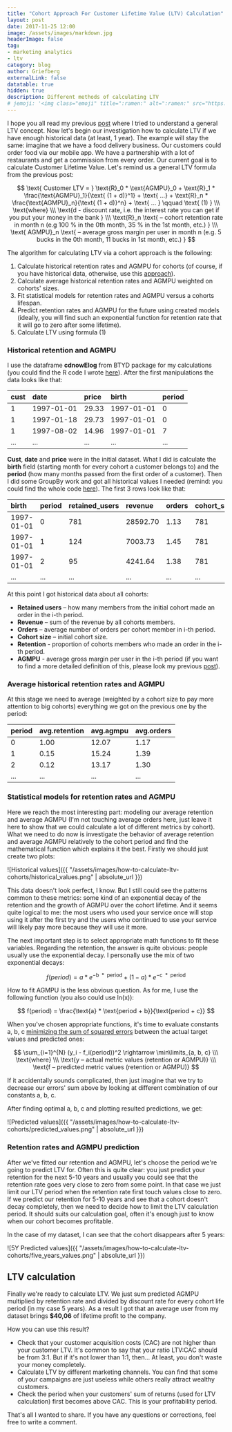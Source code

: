 ```yaml
---
title: "Cohort Approach For Customer Lifetime Value (LTV) Calculation"
layout: post
date: 2017-11-25 12:00
image: /assets/images/markdown.jpg
headerImage: false
tag:
- marketing analytics
- ltv
category: blog
author: Griefberg
externalLink: false
datatable: true
hidden: true
description: Different methods of calculating LTV
# jemoji: '<img class="emoji" title=":ramen:" alt=":ramen:" src="https://assets.github.com/images/icons/emoji/unicode/1f35c.png" height="20" width="20" align="absmiddle">'
---
```


I hope you all read my previous [post](https://griefberg.io/how-to-calculate-ltv) where I tried to understand a general LTV concept. Now let's begin our investigation how to calculate LTV if we have enough historical data (at least, 1 year). The example will stay the same: imagine that we have a food delivery business. Our customers could order food via our mobile app. We have a partnership with a lot of restaurants and get a commission from every order. Our current goal is to calculate Customer Lifetime Value. Let's remind us a general LTV formula from the previous post:  

$$
    \text{ Customer LTV = } \text{R}_0 * \text{AGMPU}_0  + \text{R}_1 * \frac{\text{AGMPU}_1}{\text{ (1 + d)}^1} + \text{ ...} + 
        \text{R}_n * \frac{\text{AGMPU}_n}{\text{ (1 + d)}^n}  + \text{ ... } \qquad  \text{ (1) } \\\
    \text{where} \\\
    \text{d - discount rate, i.e. the interest rate you can get if you put your money in the bank } \\\ 
    \text{R}_n \text{ – cohort retention rate in month n (e.g 100 % in the 0th month, 35 % in the 1st month, etc.) } \\\
    \text{ AGMPU}_n \text{ – average gross margin per user in month n (e.g. 5 bucks in the 0th month, 11 bucks in 1st month, etc.) }
$$

The algorithm for calculating LTV via a cohort approach is the following:
1. Calculate historical retention rates and AGMPU for cohorts (of course, if you have historical data, otherwise, use this [approach](https://griefberg.io/how-to-calculate-ltv)).
2. Calculate average historical retention rates and AGMPU weighted on cohorts' sizes. 
3. Fit statistical models for retention rates and AGMPU versus a cohorts lifespan. 
4. Predict retention rates and AGMPU for the future using created models  (ideally, you will find such an exponential function for retention rate that it will go to zero after some lifetime).
5. Calculate LTV using formula (1)


### Historical retention and AGMPU  

I use the dataframe **cdnowElog** from BTYD package for my calculations (you could find the R code I wrote [here](https://github.com/Griefberg/Griefberg.github.io/tree/master/posts_scripts/how-to-calculate-ltv-cohorts.R)). After the first manipulations the data looks like that:  
  
|cust |date       |price |birth      |period |
|:----|:----------|:-----|:----------|:------|
|1    |1997-01-01 |29.33 |1997-01-01 |0      |
|1    |1997-01-18 |29.73 |1997-01-01 |0      |
|1    |1997-08-02 |14.96 |1997-01-01 |7      |
|...  |...        |...   |...        |...    |


**Cust**, **date** and **price** were in the initial dataset. What I did is calculate the **birth** field (starting month for every cohort a customer belongs to) and the **period** (how many months passed from the first order of a customer). Then I did some GroupBy work and got all historical values I needed (remind: you could find the whole code [here](https://github.com/Griefberg/Griefberg.github.io/tree/master/posts_scripts/how-to-calculate-ltv-cohorts.R)). The first 3 rows look like that:

|birth      |period |retained_users |revenue  |orders |cohort_size |retention |agmpu |
|:----------|:------|:--------------|:--------|:------|:-----------|:---------|:-----|
|1997-01-01 |0      |781            |28592.70 |1.13   |781         |1.00      |10.98 |
|1997-01-01 |1      |124            |7003.73  |1.45   |781         |0.16      |16.94 |
|1997-01-01 |2      |95             |4241.64  |1.38   |781         |0.12      |13.39 |
|...        |...    |...            |...      |...    |...         |...       |...   |

At this point I got historical data about all cohorts:
- **Retained users** – how many members from the initial cohort made an order in the i-th period. 
- **Revenue** – sum of the revenue by all cohorts members.
- **Orders** – average number of orders per cohort member in i-th period.
- **Cohort size** – initial cohort size.
- **Retention** - proportion of cohorts members who made an order in the i-th period.
- **AGMPU** - average gross margin per user in the i-th period (if you want to find a more detailed definition of this, please look my previous [post](https://griefberg.io/how-to-calculate-ltv)).

### Average historical retention rates and AGMPU 
At this stage we need to average (weighted by a cohort size to pay more attention to big cohorts) everything we got on the previous one by the period:

|period |avg.retention |avg.agmpu |avg.orders |
|:------|:-------------|:---------|:----------|
|0      |1.00          |12.07     |1.17       |
|1      |0.15          |15.24     |1.39       |
|2      |0.12          |13.17     |1.30       |
|...    |...           |...       |...        |

### Statistical models for retention rates and AGMPU 
Here we reach the most interesting part: modeling our average retention and average AGMPU (I'm not touching average orders here, just leave it here to show that we could calculate a lot of different metrics by cohort). What we need to do now is investigate the behavior of average retention and average AGMPU relatively to the cohort period and find the mathematical function which explains it the best. Firstly we should just create two plots:

![Historical values]({{ "/assets/images/how-to-calculate-ltv-cohorts/historical_values.png" | absolute_url }})

This data doesn't look perfect, I know. But I still could see the patterns common to these metrics: some kind of an exponential decay of the retention and the  growth of AGMPU over the cohort lifetime. And it seems quite logical to me: the most users who used your service once will stop using it after the first try and the users who continued to use your service will likely pay more because they will use it more.

The next important step is to select appropriate math functions to fit these variables. Regarding the retention, the answer is quite obvious: people usually use the exponential decay. I personally use the mix of two exponential decays:

$$ 
    f(period) = a * e^{-\text{b } * \text{ period}} + (1 - a) * e^{-\text{c } * \text{ period}} 
$$

How to fit AGMPU is the less obvious question. As for me, I use the following function (you also could use ln(x)):

$$
    f(period) = \frac{\text{a} * \text{period + b}}{\text{period + c}}
$$

When you've chosen appropriate functions, it's time to evaluate constants a, b, c [minimizing the sum of squared errors](https://www.youtube.com/watch?v=E1XzT619Eug) between the actual target values and predicted ones:

$$
    \sum_{i=1}^{N} (y_i - f_i(period))^2 \rightarrow \min\limits_{a, b, c} \\\ 
    \text{where} \\\
    \text{y – actual metric values  (retention or AGMPU)} \\\ 
    \text{f – predicted metric values (retention or AGMPU)}
$$

If it accidentally sounds complicated, then just imagine that we try to decrease our errors' sum above by looking at different combination of our constants a, b, c.

After finding optimal a, b, c and plotting resulted predictions, we get:

![Predicted values]({{ "/assets/images/how-to-calculate-ltv-cohorts/predicted_values.png" | absolute_url }})

### Retention rates and AGMPU prediction

After we've fitted our retention and AGMPU, let's choose the period we're going to predict LTV for. Often this is quite clear: you just predict your retention for the next 5-10 years and usually you could see that the retention rate goes very close to zero from some point. In that case we just limit our LTV period when the retention rate first touch values close to zero. If we predict our retention for 5-10 years and see that a cohort doesn't decay completely, then we need to decide how to limit the LTV calculation period. It should suits our calculation goal, often it's enough just to know when our cohort becomes profitable.

In the case of my dataset, I can see that the cohort disappears after 5 years:

![5Y Predicted values]({{ "/assets/images/how-to-calculate-ltv-cohorts/five_years_values.png" | absolute_url }})

## LTV calculation
Finally we're ready to calculate LTV. We just sum predicted AGMPU multiplied by retention rate and divided by discount rate for every cohort life period (in my case 5 years). As a result I got that an average user from my dataset brings **$40,06** of lifetime profit to the company. 

How you can use this result?   

- Check that your customer acquisition costs (CAC) are not higher than your customer LTV. It's common to say that your ratio LTV:CAC should be from 3:1. But if it's not lower than 1:1, then... At least, you don't waste your money completely.         
- Calculate LTV by different marketing channels. You can find that some of your campaigns are just useless while others really attract wealthy customers.
- Check the period when your customers' sum of returns (used for LTV calculation) first becomes above CAC. This is your profitability period.
  
That's all I wanted to share. If you have any questions or corrections, feel free to write a comment.
                            